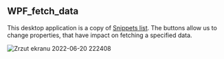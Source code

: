 ## WPF_fetch_data
This desktop application  is a copy of <a href="https://dirask.com/snippets">Snippets list</a>. The buttons allow us to change properties, that have impact on fetching a specified data.

![Zrzut ekranu 2022-06-20 222408](https://user-images.githubusercontent.com/81427498/174677200-99181dc4-f4b9-4a52-ae70-1af840a0f75a.jpg)
